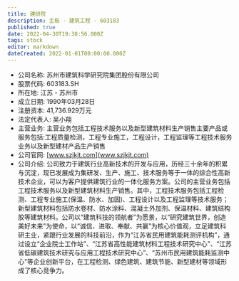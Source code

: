 ```yaml
---
title: 建研院
description: 主板 - 建筑工程 - 603183
published: true
date: 2022-04-30T19:38:56.000Z
tags: stock
editor: markdown
dateCreated: 2022-01-01T00:00:00.000Z
---
```


- 公司名称: 苏州市建筑科学研究院集团股份有限公司
- 股票代码: 603183.SH
- 所在地: 江苏 - 苏州市
- 成立日期: 1990年03月28日
- 注册资本: 41,736.929万元
- 法定代表人: 吴小翔
- 主营业务: 主营业务包括工程技术服务以及新型建筑材料生产销售主要产品或服务包括:工程质量检测，工程专业施工，工程设计，工程监理等工程技术服务业务以及新型建材产品生产销售
- 公司官网: [www.szjkjt.com](www.szjkjt.com)
- 公司介绍: 公司致力于建筑行业高新技术的开发与应用，历经三十余年的积累与沉淀，现已发展成为集研发、生产、施工、技术服务等于一体的综合性高新技术企业，可以为客户提供建筑行业的一体化服务方案。公司的主营业务包括工程技术服务以及新型建筑材料生产销售。其中，工程技术服务包括工程检测、工程专业施工(保温、防水、加固)、工程设计以及工程监理等技术服务；新型建筑材料包括防水卷材、防水涂料、混凝土外加剂、保温材料、建筑结构胶等建筑材料。公司以“建筑科技的领航者”为愿景，以“研究建筑世界，创造美好未来”为使命，以“诚信、进取、奉献、共赢”为核心价值观，立足建筑科研主业，紧跟行业发展的科技前沿，作为“江苏省民用建筑能耗测评机构”，通过设立“企业院士工作站”、“江苏省高性能建筑材料工程技术研究中心”、“江苏省低碳建筑技术研究与应用工程技术研究中心”、“苏州市民用建筑能耗监测中心”等企业创新平台，在工程检测、绿色建筑、建筑节能、新型建材等领域形成了核心竞争力。


